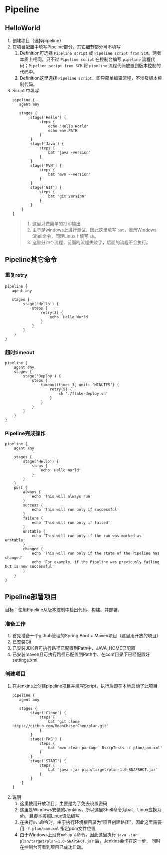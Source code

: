 # Pipeline

## HelloWorld
1. 创建项目（选择pipeline）
2. 在项目配置中填写Pipeline部分，其它细节部分可不填写
    1. Definition可选择 `Pipeline script` 或 `Pipeline script from SCM`。两者本质上相同，只不过 `Pipeline script`
    在控制台编写 `pipeline` 流程代码；`Pipeline script from SCM` 将 `pipeline` 流程代码放置到版本控制的代码中。
    2. Definition这里选择 `Pipeline script`，即只简单编辑流程，不涉及版本控制代码。
3. Script 中填写
    ```
    pipeline {
       agent any
    
       stages {
            stage('Hello') {
                steps {
                    echo 'Hello World'
                    echo env.PATH
                }
            }
            stage('Java') {
                steps {
                    bat 'java -version'
                }
            }
            stage('MVN') {
                steps {
                    bat 'mvn --version'
                }
            }
            stage('GIT') {
                steps {
                    bat 'git version'
                }
            }
        }
    }
    ```
    >1. 这里只做简单的打印输出
    >2. 由于是windows上进行测试，因此这里填写 `bat`，表示Windows Shell命令，同理Linux上填写 `sh`。
    >3. 这里分四个流程，前面的流程失败了，后面的流程不会执行。
    
## Pipeline其它命令
### 重复retry
```
pipeline {
   agent any

   stages {
        stage('Hello') {
            steps {
                retry(3) {
                    echo 'Hello World'
                }
            }
        }
    }
}
```

### 超时timeout
```
pipeline {
    agent any
    stages {
        stage('Deploy') {
            steps {
                timeout(time: 3, unit: 'MINUTES') {
                    retry(5) {
                        sh './flake-deploy.sh'
                    }
                }
            }
        }
    }
}
```

### Pipeline完成操作
```
pipeline {
    agent any

    stages {
        stage('Hello') {
            steps {
                echo 'Hello World'
            }
        }
    }
    post {
        always {
            echo 'This will always run'
        }
        success {
            echo 'This will run only if successful'
        }
        failure {
            echo 'This will run only if failed'
        }
        unstable {
            echo 'This will run only if the run was marked as unstable'
        }
        changed {
            echo 'This will run only if the state of the Pipeline has changed'
            echo 'For example, if the Pipeline was previously failing but is now successful'
        }
    }
}
```

## Pipeline部署项目
目标：使用Pipeline从版本控制中检出代码、构建、并部署。
### 准备工作
1. 首先准备一个github管理的Spring Boot + Maven项目（这里用开放的项目）
2. 已安装Git
2. 已安装JDK且可执行路径已配置到Path中、JAVA_HOME已配置
3. 已安装maven且可执行路径已配置到Path中、在conf目录下已经配置好settings.xml

### 创建项目
1. 在Jenkins上创建pipeline项目并填写Script，执行后即在本地启动了此项目
    ```
    pipeline {
       agent any
    
       stages {
            stage('Clone') {
                steps {
                    bat 'git clone https://github.com/MoonChaserChen/plan.git'
                }
            }
            stage('PKG') {
                steps {
                    bat 'mvn clean package -DskipTests -f plan/pom.xml'
                }
            }
            stage('START') {
                steps {
                    bat 'java -jar plan/target/plan-1.0-SNAPSHOT.jar'
                }
            }
        }
    }
    ```
2. 说明
    1. 这里使用开放项目，主要是为了免去设置密码
    2. 这里是Windows安装的Jenkins，所以这里Shell命令为bat，Linux应换为sh，且脚本按照Linux语法编写
    3. 在执行`mvn`命令时，由于执行环境根目录为“项目创建路径”，因此这里需要用 `-f plan/pom.xml` 指定pom文件位置
    4. 由于Windows上没有`nohup &`命令，因此这里执行 `java -jar plan/target/plan-1.0-SNAPSHOT.jar` 后，Jenkins会卡在这一步，
    同时在控制台可看到项目已成功启动。

